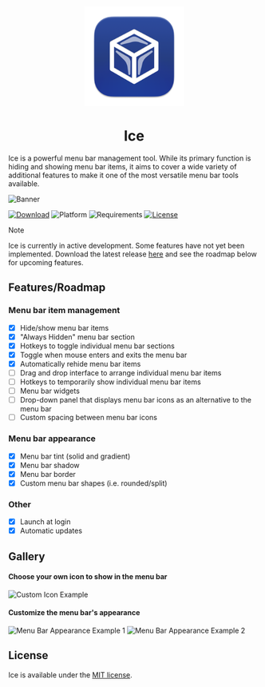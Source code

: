<div align="center">
    <img src="Ice/Assets.xcassets/AppIcon.appiconset/icon_256x256.png" width=200 height=200>
    <h1>Ice</h1>
</div>

Ice is a powerful menu bar management tool. While its primary function is hiding and showing menu bar items, it aims to cover a wide variety of additional features to make it one of the most versatile menu bar tools available.

![Banner](https://github.com/jordanbaird/Ice/assets/90936861/14e543c7-a47e-4697-8b3a-13f1304ebc0f)

[![Download](https://img.shields.io/badge/download-latest-brightgreen?style=flat-square)](https://github.com/jordanbaird/Ice/releases/latest)
![Platform](https://img.shields.io/badge/platform-macOS-blue?style=flat-square)
![Requirements](https://img.shields.io/badge/requirements-macOS%2014%2B-fa4e49?style=flat-square)
[![License](https://img.shields.io/github/license/jordanbaird/Ice?style=flat-square)](LICENSE)

> [!NOTE]
> Ice is currently in active development. Some features have not yet been implemented. Download the latest release [here](https://github.com/jordanbaird/Ice/releases/latest) and see the roadmap below for upcoming features.

## Features/Roadmap

### Menu bar item management

- [x] Hide/show menu bar items
- [x] "Always Hidden" menu bar section
- [x] Hotkeys to toggle individual menu bar sections
- [x] Toggle when mouse enters and exits the menu bar
- [x] Automatically rehide menu bar items
- [ ] Drag and drop interface to arrange individual menu bar items
- [ ] Hotkeys to temporarily show individual menu bar items
- [ ] Menu bar widgets
- [ ] Drop-down panel that displays menu bar icons as an alternative to the menu bar
- [ ] Custom spacing between menu bar icons

### Menu bar appearance

- [x] Menu bar tint (solid and gradient)
- [x] Menu bar shadow
- [x] Menu bar border
- [x] Custom menu bar shapes (i.e. rounded/split)

### Other

- [x] Launch at login
- [x] Automatic updates

## Gallery

#### Choose your own icon to show in the menu bar
![Custom Icon Example](https://github.com/jordanbaird/Ice/assets/90936861/df0613b6-16b9-4e36-acae-acf93cb4f4ad)

#### Customize the menu bar's appearance
![Menu Bar Appearance Example 1](https://github.com/jordanbaird/Ice/assets/90936861/3a666903-59f7-4833-a843-8c44be8c6b6e)
![Menu Bar Appearance Example 2](https://github.com/jordanbaird/Ice/assets/90936861/440e7426-94e4-4c08-bace-639e5a83c240)

## License

Ice is available under the [MIT license](LICENSE).
